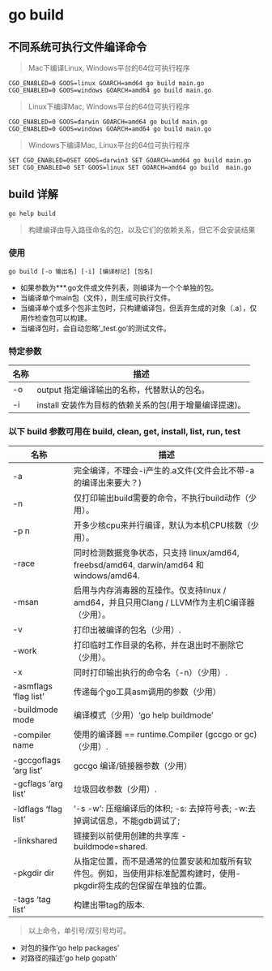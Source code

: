 # go build

## 不同系统可执行文件编译命令

> Mac下编译Linux, Windows平台的64位可执行程序

```golang
CGO_ENABLED=0 GOOS=linux GOARCH=amd64 go build main.go
CGO_ENABLED=0 GOOS=windows GOARCH=amd64 go build main.go
```

> Linux下编译Mac, Windows平台的64位可执行程序

```golang
CGO_ENABLED=0 GOOS=darwin GOARCH=amd64 go build main.go
CGO_ENABLED=0 GOOS=windows GOARCH=amd64 go build main.go
```

> Windows下编译Mac, Linux平台的64位可执行程序

```golang
SET CGO_ENABLED=0SET GOOS=darwin3 SET GOARCH=amd64 go build main.go
SET CGO_ENABLED=0 SET GOOS=linux SET GOARCH=amd64 go build  main.go
```

## build 详解

```golang
go help build
```

> 构建编译由导入路径命名的包，以及它们的依赖关系，但它不会安装结果

### 使用

```golang
go build [-o 输出名] [-i] [编译标记] [包名]
```

* 如果参数为\*\*\*.go文件或文件列表，则编译为一个个单独的包。
* 当编译单个main包（文件），则生成可执行文件。
* 当编译单个或多个包非主包时，只构建编译包，但丢弃生成的对象（.a），仅用作检查包可以构建。
* 当编译包时，会自动忽略’\_test.go’的测试文件。

### 特定参数

|名称|描述|
| ------| --------------------------------------------------------|
|-o|output 指定编译输出的名称，代替默认的包名。|
|-i|install 安装作为目标的依赖关系的包(用于增量编译提速)。|

### 以下 build 参数可用在 build, clean, get, install, list, run, test

|名称|描述|
| --------------------------| -------------------------------------------------------------------------------------------------------------------------|
|-a|完全编译，不理会-i产生的.a文件(文件会比不带-a的编译出来要大？)|
|-n|仅打印输出build需要的命令，不执行build动作（少用）。|
|-p n|开多少核cpu来并行编译，默认为本机CPU核数（少用）。|
|-race|同时检测数据竞争状态，只支持 linux/amd64, freebsd/amd64, darwin/amd64 和 windows/amd64.|
|-msan|启用与内存消毒器的互操作。仅支持linux / amd64，并且只用Clang / LLVM作为主机C编译器（少用）。|
|-v|打印出被编译的包名（少用）.|
|-work|打印临时工作目录的名称，并在退出时不删除它（少用）。|
|-x|同时打印输出执行的命令名（-n）（少用）.|
|-asmflags ‘flag list’|传递每个go工具asm调用的参数（少用）|
|-buildmode mode|编译模式（少用）‘go help buildmode’|
|-compiler name|使用的编译器 \=\= runtime.Compiler (gccgo or gc)（少用）.|
|-gccgoflags ‘arg list’|gccgo 编译/链接器参数（少用）|
|-gcflags ‘arg list’|垃圾回收参数（少用）.|
|-ldflags ‘flag list’|‘-s -w’: 压缩编译后的体积; -s: 去掉符号表; -w:去掉调试信息，不能gdb调试了;|
|-linkshared|链接到以前使用创建的共享库 -buildmode\=shared.|
|-pkgdir dir|从指定位置，而不是通常的位置安装和加载所有软件包。例如，当使用非标准配置构建时，使用-pkgdir将生成的包保留在单独的位置。|
|-tags ‘tag list’|构建出带tag的版本.|

> 以上命令，单引号/双引号均可。

* 对包的操作’go help packages’
* 对路径的描述’go help gopath’
